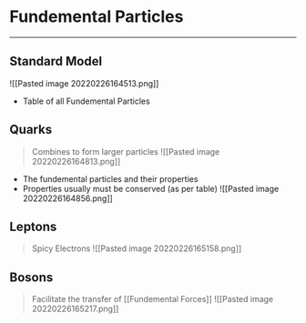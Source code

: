 # Fundemental Particles
---
## Standard Model
![[Pasted image 20220226164513.png]]
- Table of all Fundemental Particles

## Quarks
> Combines to form larger particles
![[Pasted image 20220226164813.png]]
- The fundemental particles and their properties
- Properties usually must be conserved (as per table)
![[Pasted image 20220226164856.png]]
## Leptons
> Spicy Electrons
![[Pasted image 20220226165158.png]]
## Bosons
> Facilitate the transfer of [[Fundemental Forces]]
![[Pasted image 20220226165217.png]]